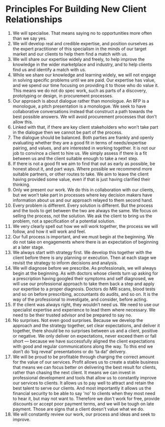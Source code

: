 # Principles For Building New Client Relationships

1. We will specialise. That means saying no to opportunities more often than we say yes.
2. We will develop real and credible expertise, and position ourselves as the expert practitioner of this specialism in the minds of our target market and our clients to help them find a match with us.
3. We will share our expertise widely and freely, to help improve the knowledge in the wider marketplace and industry, and to help clients find us and identify a match with us.
4. While we share our knowledge and learning widely, we will not engage in solving specific problems until we are paid. Our expertise has value, and we spend our time focusing on providing it to those who do value it. This means we do not do spec work, such as parts of a discovery, prototyping or design, in procurement processes.
5. Our approach is about dialogue rather than monologue. An RFP is a monologue, a pitch presentation is a monologue. We seek to have collaborative conversations instead that construct a path towards the best possible answers. We will avoid procurement processes that don't allow this.
6. Linked with that, if there are key client stakeholders who won’t take part in the dialogue then we cannot be part of the process.
7. The dialogue should be balanced. Both parties are frankly and openly evaluating whether they are a good fit in terms of needs\/expertise pairing, and values, and are interested in working together. It is not our job to convince a client to hire us. We simply assess if there is a fit between us and the client suitable enough to take a next step.
8. If there is not a good fit we aim to find that out as early as possible, be honest about it, and part ways. Where possible we recommend more suitable partners, or other routes to take. We aim to leave the client having provided some value, even if that is just having clarified their thinking.
9. Only we present our work. We do this in collaboration with our clients, but we won’t take part in processes where key decision makers have information about us and our approach relayed to them second hand.
10. Every problem is different. Every solution is different. But the process and the tools to get between the two are always the same. We focus on selling the process, not the solution. We ask the client to bring us the problem, not a specification of a potential solution.
11. We very clearly spell out how we will work together, the process we will follow, and how it will work and feel.
12. Our full process is important, and we must begin at the beginning. We do not take on engagements where there is an expectation of beginning at a later stage.
13. We always start with strategy first. We develop this together with the client before there is any planning or execution. Then at each stage we revisit the strategy to inform decisions and analysis.
14. We will diagnose before we prescribe. As professionals, we will always begin at the beginning. As with doctors whose clients turn up asking for a prescription having googled their symptoms and self diagnosed, we will use our professional approach to take them back a step and apply our expertise to a proper diagnosis. Doctors do MRI scans, blood tests and so on before prescribing, accountants do audits, and so on. It is the way of the professional to investigate, and consider, before acting.
15. If the client was always right, they wouldn’t need us. We need to use our specialist expertise and experience to lead them where necessary. We need to be their trusted advisor and be prepared to say no.
16. No surprises. Not even good surprises. Because we develop the approach and the strategy together, set clear expectations, and deliver it together, there should be no surprises between us and a client, positive or negative. We only deliver on expectations, never exceed them or fall short — because we have successfully aligned the client expectations with good and regular communications along the way. To this end we don’t do ‘big reveal’ presentations or do ‘ta da!’ delivery.
17. We will be proud to be profitable through charging the correct amount for the value of our services. Profit allows us to create a stable business that means we can focus better on delivering the best result for clients, rather than chasing the next client. It means we can invest in professional development and tools that allow us to constantly improve our services to clients. It allows us to pay well to attract and retain the best talent to serve our clients. And most importantly it allows us the financial security to be able to say 'no' to clients when they most need to hear it, but may not want to. Therefore we don't work for free, provide discounts or accept poor payment terms, and we will be tough on late payment. Those are signs that a client doesn't value what we do.
18. We will constantly review our work, our process and ideas and seek to improve.

